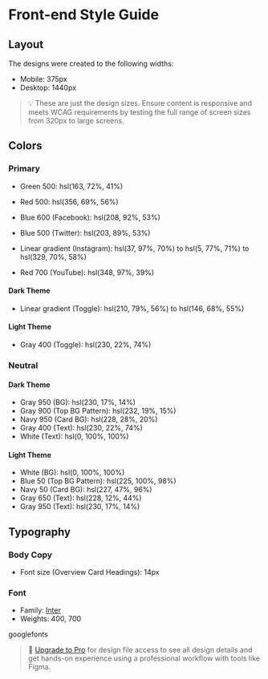 # Front-end Style Guide

## Layout

The designs were created to the following widths:

- Mobile: 375px
- Desktop: 1440px

> 💡 These are just the design sizes. Ensure content is responsive and meets WCAG requirements by testing the full range of screen sizes from 320px to large screens.

## Colors

### Primary

- Green 500: hsl(163, 72%, 41%)
- Red 500: hsl(356, 69%, 56%)

- Blue 600 (Facebook): hsl(208, 92%, 53%)
- Blue 500 (Twitter): hsl(203, 89%, 53%)
- Linear gradient (Instagram): hsl(37, 97%, 70%) to hsl(5, 77%, 71%) to hsl(329, 70%, 58%)
- Red 700 (YouTube): hsl(348, 97%, 39%)

#### Dark Theme

- Linear gradient (Toggle): hsl(210, 79%, 56%) to hsl(146, 68%, 55%)

#### Light Theme

- Gray 400 (Toggle): hsl(230, 22%, 74%)

### Neutral

#### Dark Theme

- Gray 950 (BG): hsl(230, 17%, 14%)
- Gray 900 (Top BG Pattern): hsl(232, 19%, 15%)
- Navy 950 (Card BG): hsl(228, 28%, 20%)
- Gray 400 (Text): hsl(230, 22%, 74%)
- White (Text): hsl(0, 100%, 100%)

#### Light Theme

- White (BG): hsl(0, 100%, 100%)
- Blue 50 (Top BG Pattern): hsl(225, 100%, 98%)
- Navy 50 (Card BG): hsl(227, 47%, 96%)
- Gray 650 (Text): hsl(228, 12%, 44%)
- Gray 950 (Text): hsl(230, 17%, 14%)

## Typography

### Body Copy

- Font size (Overview Card Headings): 14px

### Font

- Family: [Inter](https://fonts.google.com/specimen/Inter)
- Weights: 400, 700

googlefonts

<link rel="preconnect" href="https://fonts.googleapis.com">
<link rel="preconnect" href="https://fonts.gstatic.com" crossorigin>
<link href="https://fonts.googleapis.com/css2?family=Inter:ital,opsz,wght@0,14..32,100..900;1,14..32,100..900&family=Plus+Jakarta+Sans:ital,wght@0,200..800;1,200..800&display=swap" rel="stylesheet">

> 💎 [Upgrade to Pro](https://www.frontendmentor.io/pro?ref=style-guide) for design file access to see all design details and get hands-on experience using a professional workflow with tools like Figma.
